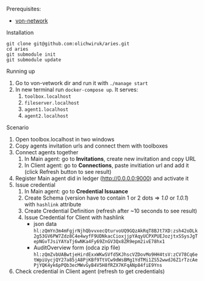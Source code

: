 Prerequisites:
- [von-network](https://github.com/bcgov/von-network)

Installation
```
git clone git@github.com:olichwiruk/aries.git
cd aries
git submodule init
git submodule update
```

Running up
1. Go to von-vetwork dir and run it with `./manage start`
1. In new terminal run `docker-compose up`. It serves:
    1. `toolbox.localhost`
    1. `fileserver.localhost`
    1. `agent1.localhost`
    1. `agent2.localhost`

Scenario
1. Open toolbox.localhost in two windows
1. Copy agents invitation urls and connect them with toolboxes
1. Connect agents together
    1. In Main agent: go to __Invitations__, create new invitation and copy URL
    1. In Client agent: go to __Connections__, paste invitiation url and add it (click Refresh button to see result)
1. Register Main agent did in ledger (http://0.0.0.0:9000) and activate it
1. Issue credential
    1. In Main agent: go to __Credential Issuance__
    1. Create Schema (version have to contain 1 or 2 dots => _1.0_ or _1.0.1_) with `hashlink` attribute
    1. Create Credential Definition (refresh after ~10 seconds to see result)
    1. Issue Credential for Client with hashlink
       * json data
         `hl:zQmYn3m4mFgjrNjhQbvvxecQturvoUQ9GQzAkRqT8BJt7XD:zsh42oDLk2g53GV6PW7Zdz8C4e4wyfF9UDNkacCioxjjpYAqyUCPXPUEJozjtxSSysJgTepNGvTJsiYAYaTj6wNKa4Fy69ZnGV3Qx8ZR9epm2ivE78hx1`
       * AuditOverview form (odca zip file)
         `hl:zQmZvbUABwtjeHirdExxWKwSVfd5KJhscVZDovMo9HH4tsV:zCV78Cq6etWpiUycjQY27a85jA8PjKBf9TtVCw9dWsBMg1YdTMi1ZS52wwdJ6Z1rTzcAePjYQK4yk6pPQb3ecMWvGyB4V5H8fRZX7KFqANp84fiE9Yns`
1. Check credential in Client agent (refresh to get credentials)
